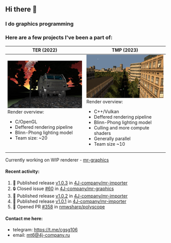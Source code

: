 ## Hi there 👋
### I do graphics programming
### Here are a few projects I've been a part of:  

TER (2022)            |  TMP (2023)
-------------------------|-------------------------
![](images/ter_screenshot_00_upscaled.webp) Render overview: <br><ul><li> C/OpenGL <li> Deffered rendering pipeline <li> Blinn-Phong lighting model <li> Team size: ~20 | ![](images/tmp_screenshot_01_upscaled.webp) Render overview: <br><ul><li> C++/Vulkan <li> Deffered rendering pipeline <li> Blinn-Phong lighting model <li> Culling and more compute shaders <li> Generally parallel <li> Team size ~10

Currently working on WIP renderer - [mr-graphics](https://github.com/4J-company/mr-graphics)  

#### Recent activity:
<!--START_SECTION:activity-->
1. 🚀 Published release [v1.0.3](https://github.com/4J-company/mr-importer/releases/tag/v1.0.3) in [4J-company/mr-importer](https://github.com/4J-company/mr-importer)
2. 🔒 Closed issue [#60](https://github.com/4J-company/mr-graphics/issues/60) in [4J-company/mr-graphics](https://github.com/4J-company/mr-graphics)
3. 🚀 Published release [v1.0.2](https://github.com/4J-company/mr-importer/releases/tag/v1.0.2) in [4J-company/mr-importer](https://github.com/4J-company/mr-importer)
4. 🚀 Published release [v1.0.1](https://github.com/4J-company/mr-importer/releases/tag/v1.0.1) in [4J-company/mr-importer](https://github.com/4J-company/mr-importer)
5. 💪 Opened PR [#358](https://github.com/nmwsharp/polyscope/pull/358) in [nmwsharp/polyscope](https://github.com/nmwsharp/polyscope)
<!--END_SECTION:activity-->

#### Contact me here:
 - telegram: https://t.me/cgsg106
 - email:    mt6@4j-company.ru
